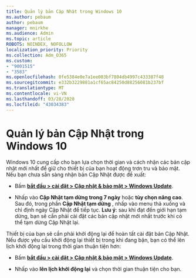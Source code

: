 ```yaml
---
title: Quản lý bản Cập Nhật trong Windows 10
ms.author: pebaum
author: pebaum
manager: mnirkhe
ms.audience: Admin
ms.topic: article
ROBOTS: NOINDEX, NOFOLLOW
localization_priority: Priority
ms.collection: Adm_O365
ms.custom:
- "9001515"
- "3583"
ms.openlocfilehash: 0fe5384e0e7a1ee003bf7804db4997c433387f48
ms.sourcegitcommit: e332b3229881a1cf65ac84250d88256081b237bf
ms.translationtype: MT
ms.contentlocale: vi-VN
ms.lasthandoff: 03/28/2020
ms.locfileid: "43034383"
---
```

# <a name="manage-updates-in-windows-10"></a>Quản lý bản Cập Nhật trong Windows 10

Windows 10 cung cấp cho bạn lựa chọn thời gian và cách nhận các bản cập nhật mới nhất để giữ cho thiết bị của bạn hoạt động trơn tru và bảo mật. Nếu bạn chưa sẵn sàng nhận bản Cập Nhật được đề xuất:

- Bấm **[bắt đầu > cài đặt > Cập nhật & bảo mật > Windows Update](ms-settings:windowsupdate)**.

- Nhấp vào **Cập Nhật tạm dừng trong 7 ngày** hoặc **tùy chọn nâng cao**. Sau đó, trong phần **Cập Nhật tạm dừng** , nhấp vào menu thả xuống và chỉ định ngày Cập Nhật để tiếp tục. **Lưu ý**: sau khi đạt đến giới hạn tạm dừng, bạn sẽ cần phải cài đặt các bản cập nhật mới nhất trước khi có thể tạm dừng Cập Nhật lại.

Thiết bị của bạn sẽ cần phải khởi động lại để hoàn tất cài đặt bản Cập Nhật. Nếu được yêu cầu khởi động lại thiết bị trong khi đang bận, bạn có thể lên lịch khởi động lại trong thời gian thuận tiện hơn:

- Bấm **[bắt đầu > cài đặt > Cập nhật & bảo mật > Windows Update](ms-settings:windowsupdate)**.

- Nhấp vào **lên lịch khởi động lại** và chọn thời gian thuận tiện cho bạn.
